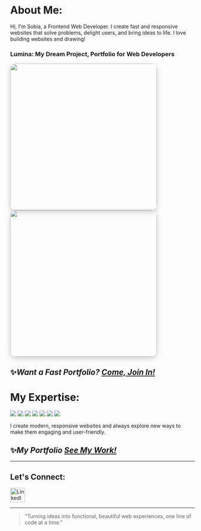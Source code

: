<div align="left">

# About Me: 
<p>Hi, I'm Sobia, a Frontend Web Developer. I create fast and responsive websites that solve problems, delight users, and bring ideas to life. I love building websites and drawing!</p>

### Lumina: My Dream Project, Portfolio for Web Developers

<p align="left">
    <img src="https://github.com/user-attachments/assets/d7044ac9-af8c-4f77-80b9-37bf54c5adf5" width="400" style="border-radius:15px; box-shadow:0 5px 15px rgba(0,0,0,0.2);" />
    <img src="https://github.com/user-attachments/assets/9ccfa2c4-1fa8-4852-bd80-1a4c87a4e690" width="400" style="border-radius:15px; box-shadow:0 5px 15px rgba(0,0,0,0.2);" />
</p>

## ✨*Want a Fast Portfolio? [Come, Join In!](https://tally.so/r/3yalkg)*

# My Expertise:
<p align="left">
  <img src="https://img.shields.io/badge/React-20232A?style=for-the-badge&logo=react&logoColor=61DAFB" />
  <img src="https://img.shields.io/badge/JavaScript-F7DF1E?style=for-the-badge&logo=javascript&logoColor=black" />
  <img src="https://img.shields.io/badge/HTML5-E34F26?style=for-the-badge&logo=html5&logoColor=white" />
  <img src="https://img.shields.io/badge/CSS3-1572B6?style=for-the-badge&logo=css3&logoColor=white" />
  <img src="https://img.shields.io/badge/Figma-F24E1E?style=for-the-badge&logo=figma&logoColor=white" />
  <img src="https://img.shields.io/badge/GitHub-181717?style=for-the-badge&logo=github&logoColor=white" />
  <img src="https://img.shields.io/badge/WordPress-21759B?style=for-the-badge&logo=wordpress&logoColor=white" />
</p>

<p>I create modern, responsive websites and always explore new ways to make them engaging and user-friendly.</p>

## ✨*My Portfolio [See My Work!](https://sobia-portfolio.netlify.app/)*

---

## Let's Connect:

<p align="left">
  <a href="https://www.linkedin.com/in/sobiasoomro/" target="_blank">
    <img src="https://cdn-icons-png.flaticon.com/512/174/174857.png" alt="LinkedIn" width="40" height="40"/>
  </a>
</p>



---

> "Turning ideas into functional, beautiful web experiences, one line of code at a time."  
</div>






